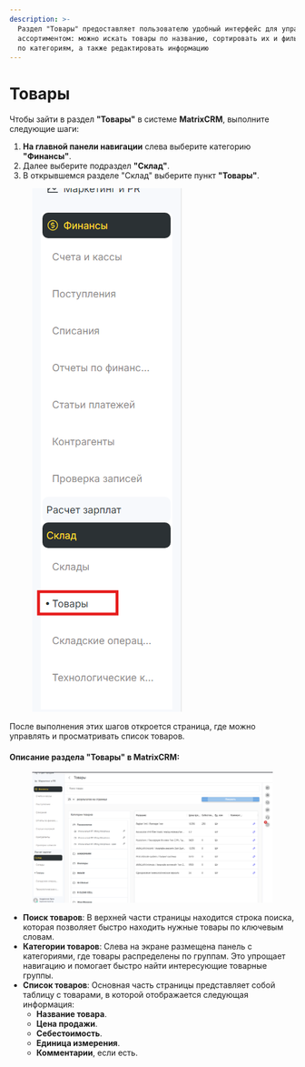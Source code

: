 ```yaml
---
description: >-
  Раздел "Товары" предоставляет пользователю удобный интерфейс для управления
  ассортиментом: можно искать товары по названию, сортировать их и фильтровать
  по категориям, а также редактировать информацию
---
```


# Товары



Чтобы зайти в раздел **"Товары"** в системе **MatrixCRM**, выполните следующие шаги:

1. **На главной панели навигации** слева выберите категорию **"Финансы"**.
2. Далее выберите подраздел **"Склад"**.
3. В открывшемся разделе "Склад" выберите пункт **"Товары"**.

<figure><img src="../../../.gitbook/assets/image (66).png" alt=""><figcaption></figcaption></figure>

После выполнения этих шагов откроется страница, где можно управлять и просматривать список товаров.

#### Описание раздела "Товары" в MatrixCRM:

<figure><img src="../../../.gitbook/assets/image (67).png" alt=""><figcaption></figcaption></figure>

* **Поиск товаров**: В верхней части страницы находится строка поиска, которая позволяет быстро находить нужные товары по ключевым словам.
* **Категории товаров**: Слева на экране размещена панель с категориями, где товары распределены по группам. Это упрощает навигацию и помогает быстро найти интересующие товарные группы.
* **Список товаров**: Основная часть страницы представляет собой таблицу с товарами, в которой отображается следующая информация:
  * **Название товара**.
  * **Цена продажи**.
  * **Себестоимость**.
  * **Единица измерения**.
  * **Комментарии**, если есть.
